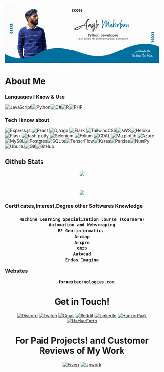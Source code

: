 ![Aaqib Mehrban (1)](https://github.com/aaqibmehrban/aaqibmehrban/blob/main/personal%20github%20cover%20updated.jpg)
<h1>About Me</h1>
<h3>Languages I Know & Use</h3>



<img alt="JavaScript" src="https://img.shields.io/badge/javascript%20-%23323330.svg?&style=for-the-badge&logo=javascript&logoColor=%23F7DF1E"/><img alt="Python" 
src="https://img.shields.io/badge/python%20-%2314354C.svg?&style=for-the-badge&logo=python&logoColor=white"/><img alt="C#" src="https://img.shields.io/badge/c%23%20-%23239120.svg?&style=for-the-badge&logo=c-sharp&logoColor=white"/><img alt="R" src="https://img.shields.io/badge/r-%23276DC3.svg?&style=for-the-badge&logo=r&logoColor=white"/><img alt="PHP" src="https://img.shields.io/badge/php-%23777BB4.svg?&style=for-the-badge&logo=php&logoColor=white"/>


<h3>Tech i know about</h3>

<img alt="Express.js" src="https://img.shields.io/badge/express.js%20-%23404d59.svg?&style=for-the-badge"/>
<img alt="React" src="https://img.shields.io/badge/react%20-%2320232a.svg?&style=for-the-badge&logo=react&logoColor=%2361DAFB"/>
<img alt="Django" src="https://img.shields.io/badge/django%20-%23092E20.svg?&style=for-the-badge&logo=django&logoColor=white"/>
<img alt="Flask" src="https://img.shields.io/badge/flask%20-%23000.svg?&style=for-the-badge&logo=flask&logoColor=white"/>
<img alt="TailwindCSS" src="https://img.shields.io/badge/tailwindcss%20-%2338B2AC.svg?&style=for-the-badge&logo=tailwind-css&logoColor=white"/><img alt="AWS" src="https://img.shields.io/badge/AWS%20-%23FF9900.svg?&style=for-the-badge&logo=amazon-aws&logoColor=white"/><img alt="Heroku" src="https://img.shields.io/badge/heroku%20-%23430098.svg?&style=for-the-badge&logo=heroku&logoColor=white"/>
<img alt="Flask" src="https://img.shields.io/badge/flask%20-%230d7963.svg?&style=for-the-badge&logo=flask&logoColor=white"/>
<img alt="dash plotly" src="https://img.shields.io/badge/dash%20plotly%20-%233d4e76.svg?&style=for-the-badge&logo=plotly&logoColor=white"/>
<img alt="Selenium" src="https://img.shields.io/badge/selenium%20-%2300b400.svg?&style=for-the-badge&logo=selenium&logoColor=white"/>
<img alt="Folium" src="https://img.shields.io/badge/folium%20-%2390ee90.svg?&style=for-the-badge&logo=folium&logoColor=white"/>
<img alt="GDAL" src="https://img.shields.io/badge/gdal%20-%23000000.svg?&style=for-the-badge&logo=gdal&logoColor=white"/>
<img alt="Matplotlib" src="https://img.shields.io/badge/matplotlib%20-%2317527b.svg?&style=for-the-badge&logo=matplotlib&logoColor=white"/>
<img alt="Azure" src="https://img.shields.io/badge/azure%20-%230072C6.svg?&style=for-the-badge&logo=azure-devops&logoColor=white"/><img alt="MySQL" src="https://img.shields.io/badge/mysql-%2300f.svg?&style=for-the-badge&logo=mysql&logoColor=white"/><img alt="Postgres" src ="https://img.shields.io/badge/postgres-%23316192.svg?&style=for-the-badge&logo=postgresql&logoColor=white"/><img alt="SQLite" src ="https://img.shields.io/badge/sqlite-%2307405e.svg?&style=for-the-badge&logo=sqlite&logoColor=white"/><img alt="TensorFlow" src="https://img.shields.io/badge/TensorFlow%20-%23FF6F00.svg?&style=for-the-badge&logo=TensorFlow&logoColor=white" /><img alt="Keras" src="https://img.shields.io/badge/Keras%20-%23D00000.svg?&style=for-the-badge&logo=Keras&logoColor=white"/><img alt="Pandas" src="https://img.shields.io/badge/pandas%20-%23150458.svg?&style=for-the-badge&logo=pandas&logoColor=white" /><img alt="NumPy" src="https://img.shields.io/badge/numpy%20-%23013243.svg?&style=for-the-badge&logo=numpy&logoColor=white" /><img alt="Ubuntu" src="https://img.shields.io/badge/Ubuntu-E95420?style=for-the-badge&logo=ubuntu&logoColor=white" /><img alt="Git" src="https://img.shields.io/badge/git%20-%23F05033.svg?&style=for-the-badge&logo=git&logoColor=white"/><img alt="GitHub" src="https://img.shields.io/badge/github%20-%23121011.svg?&style=for-the-badge&logo=github&logoColor=white"/>




<h2> Github Stats </h2>
<div>
  <p align="center">
  <a href="https://github.com/ryo-ma/github-profile-trophy">
    <img align="center" margin="10" src="https://github-profile-trophy.vercel.app/?username=aaqibmehrban&column=7&margin-w=15&margin-h=15&theme=onedark"/>
  </a>
  </p>
</div>
<br />
<div align="center">
  <p align="center">
    <img height="165" src="https://github-readme-stats.vercel.app/api?username=aaqibmehrban&count_private=true&include_all_commits=true&show_icons=true&theme=radical" />

  </p>
  <p align="center">

<h3 align="left">Certificates,Interest,Degree other Softwares Knowledge<h3>
  <p>
    
    Machine Learning Specialization Course (Coursera)
    Automation and Webscraping
    BE Geo-informatics 
    Arcmap
    Arcpro
    QGIS
    Autocad
    Erdas Imagine
</p>


<p align="left">Websites<p>
<ul>
  
    fornextechnologies.com
    
</ul>

<h1> Get in Touch! </h1>
<a href="https://discord.gg/cGnt8a9B" target="_blank"><img alt="Discord" src="https://img.shields.io/badge/%3CServer%3E%20-%237289DA.svg?&style=for-the-badge&logo=discord&logoColor=white"/></a>
 <a href="https://www.twitch.tv/rajaaaqib" target="_blank"><img alt="Twitch" src="https://img.shields.io/badge/<handle>%20-%239146FF.svg?&style=for-the-badge&logo=Twitch&logoColor=white"/></a>
<a href="mailto:rajaaaqib775@gmail.com" target="_blank"><img alt="Gmail" src="https://img.shields.io/badge/Gmail-D14836?style=for-the-badge&logo=gmail&logoColor=white" /></a>
<a href="https://www.reddit.com/user/rajaaaqib775" target="_blank"><img alt="Reddit" src="https://img.shields.io/badge/Reddit-FF4500?style=for-the-badge&logo=reddit&logoColor=white" /></a> 
 <a href="https://www.linkedin.com/in/aaqibmehrban/" target="_blank"><img alt="LinkedIn" src="https://img.shields.io/badge/linkedin%20-%230077B5.svg?&style=for-the-badge&logo=linkedin&logoColor=white"/></a>
</a> <a href="https://www.hackerearth.com/@aaqibmehrban" target="_blank">	<img alt="HackerRank" src="https://img.shields.io/badge/-Hackerrank-2EC866?style=for-the-badge&logo=HackerRank&logoColor=white"/></a>
<a href="https://www.hackerrank.com/rajaaaqib775" target="_blank">	<img alt="HackerEarth" src="https://img.shields.io/badge/HackerEarth%20-%232C3454.svg?&style=for-the-badge&logo=HackerEarth&logoColor=Blue"/></a>

<h1> For Paid Projects! and Customer Reviews of My Work </h1>
<a href="https://www.fiverr.com/aaqibmehrban" target="_blank"><img alt="Fiverr" src="https://img.shields.io/badge/fiverr%20-%2300b22d.svg?&style=for-the-badge&logo=fiverr&logoColor=white"/></a>
 <a href="https://www.upwork.com/freelancers/~0181468059aaa92204" target="_blank"><img alt="Upwork" src="https://img.shields.io/badge/upwork%20-%2373bb44.svg?&style=for-the-badge&logo=upwork&logoColor=white"/></a>






